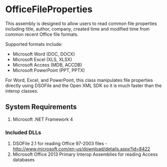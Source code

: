 # OfficeFileProperties
This assembly is designed to allow users to read common file properties including title, author, company, created time and modified time from common recent Office file formats.

Supported formats include:
* Microsoft Word (DOC, DOCX)
* Microsoft Excel (XLS, XLSX)
* Microsoft Access (MDB, ACCDB)
* Microsoft PowerPoint (PPT, PPTX)

For Word, Excel, and PowerPoint, this class manipulates file properties directly using DSOFile and the Open XML SDK so it is much faster than the interop classes.

## System Requirements
1. Microsoft .NET Framework 4

### Included DLLs
1. DSOFile 2.1 for reading Office 97-2003 files - http://www.microsoft.com/en-us/download/details.aspx?id=8422
2. Microsoft Office 2013 Primary Interop Assemblies for reading Access databases
